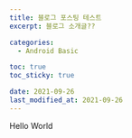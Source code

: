 ```yaml
---
title: 블로그 포스팅 테스트
excerpt: 블로그 소개글??

categories:
  - Android Basic

toc: true
toc_sticky: true

date: 2021-09-26
last_modified_at: 2021-09-26
---
```

Hello World
